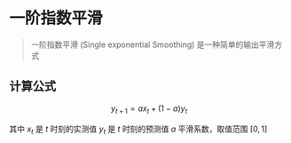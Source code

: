 # 一阶指数平滑

> 一阶指数平滑 (Single exponential Smoothing) 是一种简单的输出平滑方式

## 计算公式

$$y_{t+1}=ax_t+(1-a)y_t$$

其中 $x_t$ 是 $t$ 时刻的实测值
$y_t$ 是 $t$ 时刻的预测值
$a$ 平滑系数，取值范围 $[0,1]$
